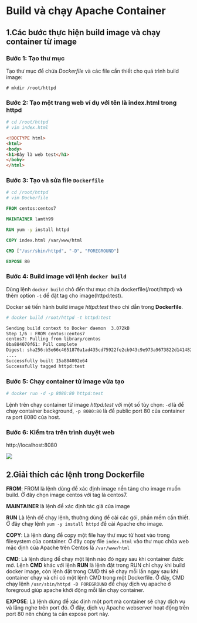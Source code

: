 # Build và chạy Apache Container
## 1.Các bước thực hiện build image và chạy container từ image
### Bước 1: Tạo thư mục 
Tạo thư mục để chứa *Dockerfile* và các file cần thiết cho quá trình build image:
```
# mkdir /root/httpd
```
### Bước 2: Tạo một trang web ví dụ với tên là index.html trong httpd
```bash 
# cd /root/httpd
# vim index.html
```
```html
<!DOCTYPE html>
<html>
<body>
<h1>Đây là web test</h1>
</boby>
</html>
```
### Bước 3: Tạo và sửa file `Dockerfile`
```bash
# cd /root/httpd
# vim Dockerfile
```
```Dockerfile
FROM centos:centos7 

MAINTAINER lamth99

RUN yum -y install httpd

COPY index.html /var/www/html

CMD ["/usr/sbin/httpd", "-D", "FOREGROUND"]

EXPOSE 80
```
### Bước 4: Build image với lệnh `docker build`
Dùng lệnh `docker build` chỏ đến thư mục chứa dockerfile(/root/httpd) và thêm option `-t` để đặt tag cho image(httpd:test).

Docker sẽ tiến hành build image *httpd:test* theo chỉ dẫn trong **Dockerfile**.

```bash
# docker build /root/httpd -t httpd:test

Sending build context to Docker daemon  3.072kB
Step 1/6 : FROM centos:centos7
centos7: Pulling from library/centos
8ba884070f61: Pull complete 
Digest: sha256:b5e66c4651870a1ad435cd75922fe2cb943c9e973a9673822d1414824a1d0475
....
Successfully built 15a884002e64
Successfully tagged httpd:test
```
### Bước 5: Chạy container từ image vừa tạo
```bash
# docker run -d -p 8080:80 httpd:test
```

Lệnh trên chạy container từ image *httpd:test* với một số tùy chọn: `-d` là để chạy container background, `-p 8080:80` là để public port 80 của container ra port 8080 của host.

### Bước 6: Kiểm tra trên trình duyệt web 

http://localhost:8080

![](http://i.imgur.com/LMVnyr8.png)

## 2.Giải thích các lệnh trong Dockerfile

**FROM**: FROM là lệnh dùng để xác định image nền tảng cho image muốn build. Ở đây chọn image centos với tag là centos7.

**MAINTAINER** là lệnh để xác định tác giả của image

**RUN** Là lệnh để chạy lệnh, thường dùng để cài các gói, phần mềm cần thiết. Ở đây chạy lệnh `yum -y install httpd` để cài Apache cho image. 

**COPY**: Là lệnh dùng để copy một file hay thư mục từ host vào trong filesystem của container. Ở đây copy file `index.html` vào thư mục chứa web mặc định của Apache trên Centos là `/var/www/html`

**CMD**: Là lệnh dùng để chạy một lệnh nào đó ngay sau khi container được mở. Lệnh **CMD** khác với lệnh **RUN** là lệnh đặt trong RUN chỉ chạy khi build docker image, còn lệnh đặt trong CMD thì sẽ chạy mỗi lần ngay sau khi container chạy và chỉ có một lệnh CMD trong một Dockerfile. Ở đây, CMD chạy lệnh `/usr/sbin/httpd -D FOREGROUND` để chạy dịch vụ apache ở foregroud giúp apache khởi động mỗi lần chạy container.

**EXPOSE**: Là lệnh dùng để xác định một port mà container sẽ chạy dịch vụ và lắng nghe trên port đó. Ở đây, dịch vụ Apache webserver hoạt động trên port 80 nên chúng ta cần expose port này.



